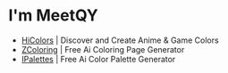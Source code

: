 # I'm MeetQY

- [HiColors](https://hicolors.org) | Discover and Create Anime & Game Colors
- [ZColoring](https://zcoloring.com) | Free Ai Coloring Page Generator
- [IPalettes](https://ipalettes.com) | Free Ai Color Palette Generator
